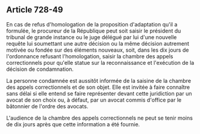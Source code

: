 Article 728-49
----
En cas de refus d'homologation de la proposition d'adaptation qu'il a formulée,
le procureur de la République peut soit saisir le président du tribunal de
grande instance ou le juge délégué par lui d'une nouvelle requête lui soumettant
une autre décision ou la même décision autrement motivée ou fondée sur des
éléments nouveaux, soit, dans les dix jours de l'ordonnance refusant
l'homologation, saisir la chambre des appels correctionnels pour qu'elle statue
sur la reconnaissance et l'exécution de la décision de condamnation.

La personne condamnée est aussitôt informée de la saisine de la chambre des
appels correctionnels et de son objet. Elle est invitée à faire connaître sans
délai si elle entend se faire représenter devant cette juridiction par un avocat
de son choix ou, à défaut, par un avocat commis d'office par le bâtonnier de
l'ordre des avocats.

L'audience de la chambre des appels correctionnels ne peut se tenir moins de dix
jours après que cette information a été fournie.
